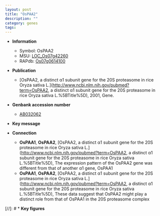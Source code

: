 ```yaml
---
layout: post
title: "OsPAA2"
description: ""
category: genes
tags: 
---
```


* **Information**  
    + Symbol: OsPAA2  
    + MSU: [LOC_Os07g42260](http://rice.plantbiology.msu.edu/cgi-bin/ORF_infopage.cgi?orf=LOC_Os07g42260)  
    + RAPdb: [Os07g0614100](http://rapdb.dna.affrc.go.jp/viewer/gbrowse_details/irgsp1?name=Os07g0614100)  

* **Publication**  
    + [OsPAA2, a distinct α1 subunit gene for the 20S proteasome in rice Oryza sativa L.](http://www.ncbi.nlm.nih.gov/pubmed?term=OsPAA2, a distinct α1 subunit gene for the 20S proteasome in rice Oryza sativa L.%5BTitle%5D), 2001, Gene.

* **Genbank accession number**  
    + [AB032062](http://www.ncbi.nlm.nih.gov/nuccore/AB032062)

* **Key message**  

* **Connection**  
    + __OsPAA1__, __OsPAA2__, [OsPAA2, a distinct α1 subunit gene for the 20S proteasome in rice Oryza sativa L.](http://www.ncbi.nlm.nih.gov/pubmed?term=OsPAA2, a distinct α1 subunit gene for the 20S proteasome in rice Oryza sativa L.%5BTitle%5D), The expression pattern of the OsPAA2 gene was different from that of another α1 gene, OsPAA1
    + __OsPAA1__, __OsPAA2__, [OsPAA2, a distinct α1 subunit gene for the 20S proteasome in rice Oryza sativa L.](http://www.ncbi.nlm.nih.gov/pubmed?term=OsPAA2, a distinct α1 subunit gene for the 20S proteasome in rice Oryza sativa L.%5BTitle%5D), These data suggest that OsPAA2 might play a distinct role from that of OsPAA1 in the 20S proteasome complex

[//]: # * **Key figures**  


